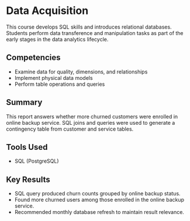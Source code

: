 # Data Acquisition

This course develops SQL skills and introduces relational databases. Students perform data transference and manipulation tasks as part of the early stages in the data analytics lifecycle.

## Competencies
- Examine data for quality, dimensions, and relationships
- Implement physical data models
- Perform table operations and queries

## Summary
This report answers whether more churned customers were enrolled in online backup service. SQL joins and queries were used to generate a contingency table from customer and service tables.

## Tools Used
- SQL (PostgreSQL)

## Key Results
- SQL query produced churn counts grouped by online backup status.
- Found more churned users among those enrolled in the online backup service.
- Recommended monthly database refresh to maintain result relevance.
